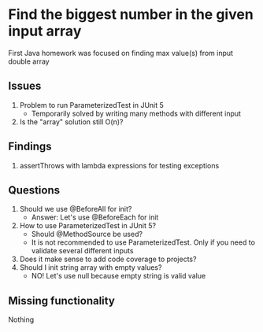 # Find the biggest number in the given input array
First Java homework was focused on finding max value(s) from input double array

## Issues
1. Problem to run ParameterizedTest in JUnit 5
	* Temporarily solved by writing many methods with different input
2. Is the "array" solution still O(n)?

## Findings
1. assertThrows with lambda expressions for testing exceptions

## Questions
1. Should we use @BeforeAll for init?
	* Answer: Let's use @BeforeEach for init
2. How to use ParameterizedTest in JUnit 5?
	* Should @MethodSource be used?
	* It is not recommended to use ParameterizedTest. Only if you need to validate several different inputs  
3. Does it make sense to add code coverage to projects?
4. Should I init string array with empty values?
	* NO! Let's use null because empty string is valid value

## Missing functionality
Nothing


